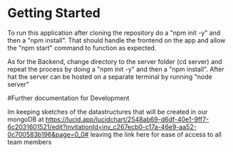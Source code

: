 # Getting Started

To run this application after cloning the repository do a "npm init -y" and then a "npm install". That should handle the frontend on the app and allow the "npm start" command to function as expected.

As for the Backend, change directory to the server folder (cd server) and repeat the process by doing a "npm init -y" and then a "npm install". After hat the server can be hosted on a separate terminal by running "node server"

#Further documentation for Development

Im keeping sketches of the datastructures that will be created in our mongoDB at https://lucid.app/lucidchart/2548ab69-d6df-40e1-9ff7-6c2031601521/edit?invitationId=inv_c267ecb0-c17a-46e9-aa52-0c700583b196&page=0_0# leaving the link here for ease of access to all team members